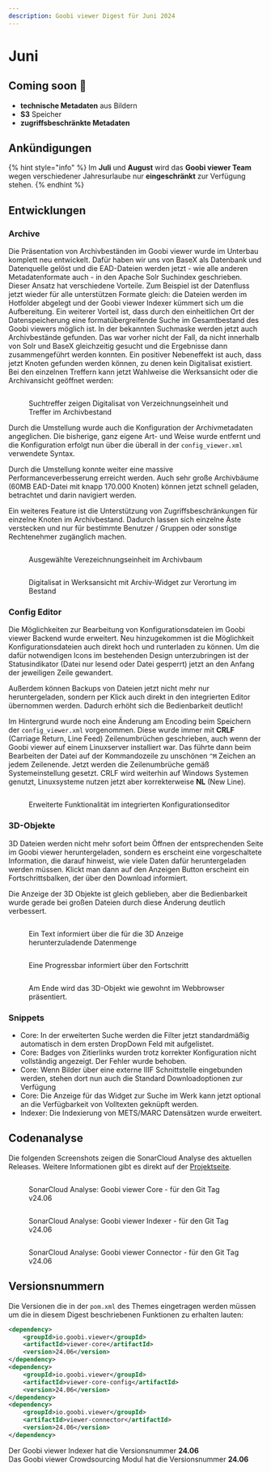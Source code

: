 ```yaml
---
description: Goobi viewer Digest für Juni 2024
---
```


# Juni

## Coming soon :rocket:

* **technische Metadaten** aus Bildern
* **S3** Speicher
* **zugriffsbeschränkte Metadaten**

## Ankündigungen

{% hint style="info" %}
Im **Juli** und **August** wird das **Goobi viewer Team** wegen verschiedener Jahresurlaube nur **eingeschränkt** zur Verfügung stehen.&#x20;
{% endhint %}

## Entwicklungen

### Archive

Die Präsentation von Archivbeständen im Goobi viewer wurde im Unterbau komplett neu entwickelt. Dafür haben wir uns von BaseX als Datenbank und Datenquelle gelöst und die EAD-Dateien werden jetzt - wie alle anderen Metadatenformate auch - in den Apache Solr Suchindex geschrieben. Dieser Ansatz hat verschiedene Vorteile. Zum Beispiel ist der Datenfluss jetzt wieder für alle unterstützen Formate gleich: die Dateien werden im Hotfolder abgelegt und der Goobi viewer Indexer kümmert sich um die Aufbereitung. Ein weiterer Vorteil ist, dass durch den einheitlichen Ort der Datenspeicherung eine formatübergreifende Suche im Gesamtbestand des Goobi viewers möglich ist. In der bekannten Suchmaske werden jetzt auch Archivbestände gefunden. Das war vorher nicht der Fall, da nicht innerhalb von Solr und BaseX gleichzeitig gesucht und die Ergebnisse dann zusammengeführt werden konnten. Ein positiver Nebeneffekt ist auch, dass jetzt Knoten gefunden werden können, zu denen kein Digitalisat existiert. Bei den einzelnen Treffern kann jetzt Wahlweise die Werksansicht oder die Archivansicht geöffnet werden:

<figure><img src="../.gitbook/assets/24.06_DE_archive-search-results.png" alt=""><figcaption><p>Suchtreffer zeigen Digitalisat von Verzeichnungseinheit und Treffer im Archivbestand</p></figcaption></figure>

Durch die Umstellung wurde auch die Konfiguration der Archivmetadaten angeglichen. Die bisherige, ganz eigene Art- und Weise wurde entfernt und die Konfiguration erfolgt nun über die überall in der `config_viewer.xml` verwendete Syntax.

Durch die Umstellung konnte weiter eine massive Performanceverbesserung erreicht werden. Auch sehr große Archivbäume (60MB EAD-Datei mit knapp 170.000 Knoten) können jetzt schnell geladen, betrachtet und darin navigiert werden.

Ein weiteres Feature ist die Unterstützung von Zugriffsbeschränkungen für einzelne Knoten im Archivbestand. Dadurch lassen sich einzelne Äste verstecken und nur für bestimmte Benutzer / Gruppen oder sonstige Rechtenehmer zugänglich machen.

<figure><img src="../.gitbook/assets/24.06_DE_archives-unit.png" alt=""><figcaption><p>Ausgewählte Verezeichnungseinheit im Archivbaum</p></figcaption></figure>

<figure><img src="../.gitbook/assets/24.06_DE_archives-record-view.png" alt=""><figcaption><p>Digitalisat in Werksansicht mit Archiv-Widget zur Verortung im Bestand</p></figcaption></figure>

### Config Editor

Die Möglichkeiten zur Bearbeitung von Konfigurationsdateien im Goobi viewer Backend wurde erweitert. Neu hinzugekommen ist die Möglichkeit Konfigurationsdateien auch direkt hoch und runterladen zu können. Um die dafür notwendigen Icons im bestehenden Design unterzubringen ist der Statusindikator (Datei nur lesend oder Datei gesperrt) jetzt an den Anfang der jeweiligen Zeile gewandert.

Außerdem können Backups von Dateien jetzt nicht mehr nur heruntergeladen, sondern per Klick auch direkt in den integrierten Editor übernommen werden. Dadurch erhöht sich die Bedienbarkeit deutlich!

Im Hintergrund wurde noch eine Änderung am Encoding beim Speichern der `config_viewer.xml` vorgenommen. Diese wurde immer mit **CRLF** (Carriage Return, Line Feed) Zeilenumbrüchen geschrieben, auch wenn der Goobi viewer auf einem Linuxserver installiert war. Das führte dann beim Bearbeiten der Datei auf der Kommandozeile zu unschönen `^M` Zeichen an jedem Zeilenende. Jetzt werden die Zeilenumbrüche gemäß Systemeinstellung gesetzt. CRLF wird weiterhin auf Windows Systemen genutzt, Linuxsysteme nutzen jetzt aber korrekterweise **NL** (New Line).

<figure><img src="../.gitbook/assets/24.06_DE_config-editor.png" alt=""><figcaption><p>Erweiterte Funktionalität im integrierten Konfigurationseditor</p></figcaption></figure>

### 3D-Objekte

3D Dateien werden nicht mehr sofort beim Öffnen der entsprechenden Seite im Goobi viewer heruntergeladen, sondern es erscheint eine vorgeschaltete Information, die darauf hinweist, wie viele Daten dafür heruntergeladen werden müssen. Klickt man dann auf den Anzeigen Button erscheint ein Fortschrittsbalken, der über den Download informiert.

Die Anzeige der 3D Objekte ist gleich geblieben, aber die Bedienbarkeit wurde gerade bei großen Dateien durch diese Änderung deutlich verbessert.

<figure><img src="../.gitbook/assets/24.06_DE_1-3D-text.png" alt=""><figcaption><p>Ein Text informiert über die für die 3D Anzeige herunterzuladende Datenmenge</p></figcaption></figure>

<figure><img src="../.gitbook/assets/24.06_DE_2-3D-progress (1).png" alt=""><figcaption><p>Eine Progressbar informiert über den Fortschritt</p></figcaption></figure>

<figure><img src="../.gitbook/assets/24.06_DE_3-3D-object.png" alt=""><figcaption><p>Am Ende wird das 3D-Objekt wie gewohnt im Webbrowser präsentiert.</p></figcaption></figure>

### Snippets

* Core: In der erweiterten Suche werden die Filter jetzt standardmäßig automatisch in dem ersten DropDown Feld mit aufgelistet.
* Core: Badges von Zitierlinks wurden trotz korrekter Konfiguration nicht vollständig angezeigt. Der Fehler wurde behoben.
* Core: Wenn Bilder über eine externe IIIF Schnittstelle eingebunden werden, stehen dort nun auch die Standard Downloadoptionen zur Verfügung
* Core: Die Anzeige für das Widget zur Suche im Werk kann jetzt optional an die Verfügbarkeit von Volltexten geknüpft werden.
* Indexer: Die Indexierung von METS/MARC Datensätzen wurde erweitert.

## Codenanalyse

Die folgenden Screenshots zeigen die SonarCloud Analyse des aktuellen Releases. Weitere Informationen gibt es direkt auf der [Projektseite](https://sonarcloud.io/organizations/intranda/projects).

<figure><img src="../.gitbook/assets/24.06_sonar-core.png" alt=""><figcaption><p>SonarCloud Analyse: Goobi viewer Core - für den Git Tag v24.06</p></figcaption></figure>

<figure><img src="../.gitbook/assets/24.06_sonar-indexer.png" alt=""><figcaption><p>SonarCloud Analyse: Goobi viewer Indexer - für den Git Tag v24.06</p></figcaption></figure>

<figure><img src="../.gitbook/assets/24.06_sonar-connector.png" alt=""><figcaption><p>SonarCloud Analyse: Goobi viewer Connector - für den Git Tag v24.06</p></figcaption></figure>

## Versionsnummern

Die Versionen die in der `pom.xml` des Themes eingetragen werden müssen um die in diesem Digest beschriebenen Funktionen zu erhalten lauten:

```xml
<dependency>
    <groupId>io.goobi.viewer</groupId>
    <artifactId>viewer-core</artifactId>
    <version>24.06</version>
</dependency>
<dependency>
    <groupId>io.goobi.viewer</groupId>
    <artifactId>viewer-core-config</artifactId>
    <version>24.06</version>
</dependency>
<dependency>
    <groupId>io.goobi.viewer</groupId>
    <artifactId>viewer-connector</artifactId>
    <version>24.06</version>
</dependency>
```

Der Goobi viewer Indexer hat die Versionsnummer **24.06**\
Das Goobi viewer Crowdsourcing Modul hat die Versionsnummer **24.06**
